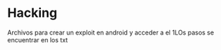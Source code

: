 # Hacking
Archivos para crear un exploit en android y acceder a el
1LOs pasos se encuentrar en los txt
